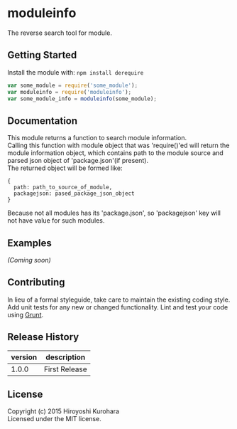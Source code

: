 # moduleinfo

The reverse search tool for module.

## Getting Started
Install the module with: `npm install derequire`

```javascript
var some_module = require('some_module');
var moduleinfo = require('moduleinfo');
var some_module_info = moduleinfo(some_module);
```

## Documentation
This module returns a function to search module information.  
Calling this function with module object that was 'require()'ed will return the module information object, which contains path to the module source and parsed json object of 'package.json'(if present).  
The returned object will be formed like:  
```
{
  path: path_to_source_of_module,
  packagejson: pased_package_json_object
}
```

Because not all modules has its 'package.json', so 'packagejson' key will not have value for such modules.

## Examples
_(Coming soon)_

## Contributing
In lieu of a formal styleguide, take care to maintain the existing coding style. Add unit tests for any new or changed functionality. Lint and test your code using [Grunt](http://gruntjs.com/).

## Release History

| version | description   |
|---------|---------------|
| 1.0.0   | First Release |

## License
Copyright (c) 2015 Hiroyoshi Kurohara  
Licensed under the MIT license.
